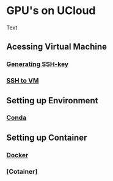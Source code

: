 # GPU's on UCloud 

Text 

## Acessing Virtual Machine
### [Generating SSH-key](https://github.com/CBS-HPC/UCloud-Tutorials/blob/main/GPUs/shh.ipynb)
### [SSH to VM]()

## Setting up Environment
### [Conda]()

## Setting up Container
### [Docker]()
### [Cotainer]

